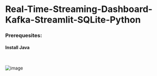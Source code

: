 # Real-Time-Streaming-Dashboard-Kafka-Streamlit-SQLite-Python

### Prerequesites: 

#### Install Java

<br>

![image](https://github.com/user-attachments/assets/92a5dd92-1c7a-4c29-989e-0cfd78d425e2")
